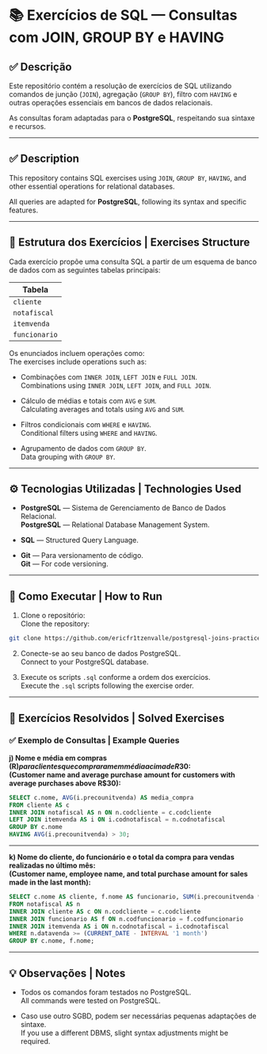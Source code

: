 # 📚 Exercícios de SQL — Consultas com JOIN, GROUP BY e HAVING  

## ✅ Descrição

Este repositório contém a resolução de exercícios de SQL utilizando comandos de junção (`JOIN`), agregação (`GROUP BY`), filtro com `HAVING` e outras operações essenciais em bancos de dados relacionais.

As consultas foram adaptadas para o **PostgreSQL**, respeitando sua sintaxe e recursos.

---

## ✅ Description

This repository contains SQL exercises using `JOIN`, `GROUP BY`, `HAVING`, and other essential operations for relational databases.

All queries are adapted for **PostgreSQL**, following its syntax and specific features.

---

## 📝 Estrutura dos Exercícios | Exercises Structure

Cada exercício propõe uma consulta SQL a partir de um esquema de banco de dados com as seguintes tabelas principais:

| Tabela | 
| ------- | 
| `cliente` | 
| `notafiscal` | 
| `itemvenda` | 
| `funcionario` | 

Os enunciados incluem operações como:  
The exercises include operations such as:

- Combinações com `INNER JOIN`, `LEFT JOIN` e `FULL JOIN`.  
  Combinations using `INNER JOIN`, `LEFT JOIN`, and `FULL JOIN`.

- Cálculo de médias e totais com `AVG` e `SUM`.  
  Calculating averages and totals using `AVG` and `SUM`.

- Filtros condicionais com `WHERE` e `HAVING`.  
  Conditional filters using `WHERE` and `HAVING`.

- Agrupamento de dados com `GROUP BY`.  
  Data grouping with `GROUP BY`.

---

## ⚙️ Tecnologias Utilizadas | Technologies Used

- **PostgreSQL** — Sistema de Gerenciamento de Banco de Dados Relacional.  
  **PostgreSQL** — Relational Database Management System.

- **SQL** — Structured Query Language.

- **Git** — Para versionamento de código.  
  **Git** — For code versioning.

---

## 🚀 Como Executar | How to Run

1. Clone o repositório:  
   Clone the repository:

```bash
git clone https://github.com/ericfr1tzenvalle/postgresql-joins-practice.git
```

2. Conecte-se ao seu banco de dados PostgreSQL.  
   Connect to your PostgreSQL database.

3. Execute os scripts `.sql` conforme a ordem dos exercícios.  
   Execute the `.sql` scripts following the exercise order.

---

## 📂 Exercícios Resolvidos | Solved Exercises

### ✅ Exemplo de Consultas | Example Queries

**j) Nome e média em compras (R$) para clientes que compraram em média acima de R$30:**  
**(Customer name and average purchase amount for customers with average purchases above R$30):**

```sql
SELECT c.nome, AVG(i.precounitvenda) AS media_compra
FROM cliente AS c
INNER JOIN notafiscal AS n ON n.codcliente = c.codcliente
LEFT JOIN itemvenda AS i ON i.codnotafiscal = n.codnotafiscal
GROUP BY c.nome
HAVING AVG(i.precounitvenda) > 30;
```

---

**k) Nome do cliente, do funcionário e o total da compra para vendas realizadas no último mês:**  
**(Customer name, employee name, and total purchase amount for sales made in the last month):**

```sql
SELECT c.nome AS cliente, f.nome AS funcionario, SUM(i.precounitvenda * i.qtd) AS total_compra
FROM notafiscal AS n
INNER JOIN cliente AS c ON n.codcliente = c.codcliente
INNER JOIN funcionario AS f ON n.codfuncionario = f.codfuncionario
INNER JOIN itemvenda AS i ON n.codnotafiscal = i.codnotafiscal
WHERE n.datavenda >= (CURRENT_DATE - INTERVAL '1 month')
GROUP BY c.nome, f.nome;
```

---

## 💡 Observações | Notes

- Todos os comandos foram testados no PostgreSQL.  
  All commands were tested on PostgreSQL.

- Caso use outro SGBD, podem ser necessárias pequenas adaptações de sintaxe.  
  If you use a different DBMS, slight syntax adjustments might be required.
